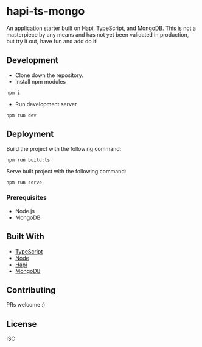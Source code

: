 # hapi-ts-mongo

An application starter built on Hapi, TypeScript, and MongoDB. This is not a masterpiece by any means and has not yet been validated in production, but try it out, have fun and add do it!

## Development

* Clone down the repository.
* Install npm modules
```
npm i
```
* Run development server
```
npm run dev
```
## Deployment

Build the project with the following command:
```
npm run build:ts
```
Serve built project with the following command:
```
npm run serve
```

### Prerequisites

* Node.js
* MongoDB

## Built With

* [TypeScript](https://www.typescriptlang.org/)
* [Node](https://nodejs.org/en/)
* [Hapi](https://hapijs.com/)
* [MongoDB](https://www.mongodb.com/)

## Contributing

PRs welcome :)

## License

ISC
